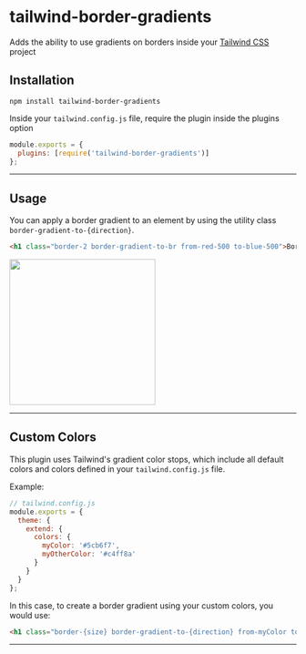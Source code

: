 # tailwind-border-gradients

Adds the ability to use gradients on borders inside your [Tailwind CSS](https://tailwindcss.com/) project

## Installation

```
npm install tailwind-border-gradients
```

Inside your `tailwind.config.js` file, require the plugin inside the plugins option

```js
module.exports = {
  plugins: [require('tailwind-border-gradients')]
};
```

---

## Usage

You can apply a border gradient to an element by using the utility class `border-gradient-to-{direction}`.

```html
<h1 class="border-2 border-gradient-to-br from-red-500 to-blue-500">Border Gradients!</h1>
```

<img src="https://i.ibb.co/KNrKyQR/image.png" width=256>

---

## Custom Colors

This plugin uses Tailwind's gradient color stops, which include all default colors and colors defined in your `tailwind.config.js` file.

Example:

```js
// tailwind.config.js
module.exports = {
  theme: {
    extend: {
      colors: {
        myColor: '#5cb6f7',
        myOtherColor: '#c4ff8a'
      }
    }
  }
};
```

In this case, to create a border gradient using your custom colors, you would use:

```html
<h1 class="border-{size} border-gradient-to-{direction} from-myColor to-myOtherColor">Text</h1>
```

---

